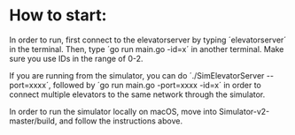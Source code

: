 How to start:
======================

In order to run, first connect to the elevatorserver by typing ´elevatorserver´ in the terminal. Then, type ´go run main.go -id=x´ in another terminal. Make sure you use IDs in the range of 0-2.

If you are running from the simulator, you can do ´./SimElevatorServer --port=xxxx´, followed by ´go run main.go -port=xxxx -id=x´ in order to connect multiple elevators to the same network through the simulator. 


In order to run the simulator locally on macOS, move into Simulator-v2-master/build, and follow the instructions above.






